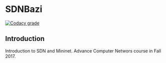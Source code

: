 # SDNBazi
[![Codacy grade](https://img.shields.io/codacy/grade/756f7736fd324b79b1488c903c3972f3.svg?style=flat-square)](https://www.codacy.com/app/1995parham/SDNBazi?utm_source=github.com&amp;utm_medium=referral&amp;utm_content=AUTProjects/SDNBazi&amp;utm_campaign=Badge_Grade)

## Introduction
Introduction to SDN and Mininet. Advance Computer Networs course in Fall 2017.
